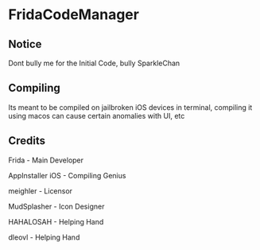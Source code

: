 # FridaCodeManager

## Notice
Dont bully me for the Initial Code, bully SparkleChan

## Compiling
Its meant to be compiled on jailbroken iOS devices in terminal,
compiling it using macos can cause certain anomalies with UI, etc

## Credits
Frida - Main Developer

AppInstaller iOS - Compiling Genius

meighler - Licensor

MudSplasher - Icon Designer

HAHALOSAH - Helping Hand

dleovl - Helping Hand
